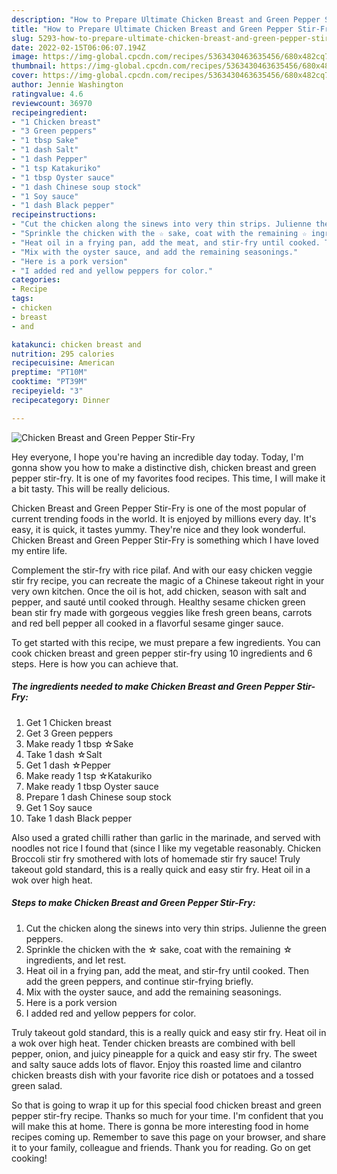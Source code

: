 ```yaml
---
description: "How to Prepare Ultimate Chicken Breast and Green Pepper Stir-Fry"
title: "How to Prepare Ultimate Chicken Breast and Green Pepper Stir-Fry"
slug: 5293-how-to-prepare-ultimate-chicken-breast-and-green-pepper-stir-fry
date: 2022-02-15T06:06:07.194Z
image: https://img-global.cpcdn.com/recipes/5363430463635456/680x482cq70/chicken-breast-and-green-pepper-stir-fry-recipe-main-photo.jpg
thumbnail: https://img-global.cpcdn.com/recipes/5363430463635456/680x482cq70/chicken-breast-and-green-pepper-stir-fry-recipe-main-photo.jpg
cover: https://img-global.cpcdn.com/recipes/5363430463635456/680x482cq70/chicken-breast-and-green-pepper-stir-fry-recipe-main-photo.jpg
author: Jennie Washington
ratingvalue: 4.6
reviewcount: 36970
recipeingredient:
- "1 Chicken breast"
- "3 Green peppers"
- "1 tbsp Sake"
- "1 dash Salt"
- "1 dash Pepper"
- "1 tsp Katakuriko"
- "1 tbsp Oyster sauce"
- "1 dash Chinese soup stock"
- "1 Soy sauce"
- "1 dash Black pepper"
recipeinstructions:
- "Cut the chicken along the sinews into very thin strips. Julienne the green peppers."
- "Sprinkle the chicken with the ☆ sake, coat with the remaining ☆ ingredients, and let rest."
- "Heat oil in a frying pan, add the meat, and stir-fry until cooked. Then add the green peppers, and continue stir-frying briefly."
- "Mix with the oyster sauce, and add the remaining seasonings."
- "Here is a pork version"
- "I added red and yellow peppers for color."
categories:
- Recipe
tags:
- chicken
- breast
- and

katakunci: chicken breast and 
nutrition: 295 calories
recipecuisine: American
preptime: "PT10M"
cooktime: "PT39M"
recipeyield: "3"
recipecategory: Dinner

---
```



![Chicken Breast and Green Pepper Stir-Fry](https://img-global.cpcdn.com/recipes/5363430463635456/680x482cq70/chicken-breast-and-green-pepper-stir-fry-recipe-main-photo.jpg)

Hey everyone, I hope you're having an incredible day today. Today, I'm gonna show you how to make a distinctive dish, chicken breast and green pepper stir-fry. It is one of my favorites food recipes. This time, I will make it a bit tasty. This will be really delicious.

Chicken Breast and Green Pepper Stir-Fry is one of the most popular of current trending foods in the world. It is enjoyed by millions every day. It's easy, it is quick, it tastes yummy. They're nice and they look wonderful. Chicken Breast and Green Pepper Stir-Fry is something which I have loved my entire life.

Complement the stir-fry with rice pilaf. And with our easy chicken veggie stir fry recipe, you can recreate the magic of a Chinese takeout right in your very own kitchen. Once the oil is hot, add chicken, season with salt and pepper, and sauté until cooked through. Healthy sesame chicken green bean stir fry made with gorgeous veggies like fresh green beans, carrots and red bell pepper all cooked in a flavorful sesame ginger sauce.


To get started with this recipe, we must prepare a few ingredients. You can cook chicken breast and green pepper stir-fry using 10 ingredients and 6 steps. Here is how you can achieve that.

<!--inarticleads1-->

##### The ingredients needed to make Chicken Breast and Green Pepper Stir-Fry:

1. Get 1 Chicken breast
1. Get 3 Green peppers
1. Make ready 1 tbsp ☆Sake
1. Take 1 dash ☆Salt
1. Get 1 dash ☆Pepper
1. Make ready 1 tsp ☆Katakuriko
1. Make ready 1 tbsp Oyster sauce
1. Prepare 1 dash Chinese soup stock
1. Get 1 Soy sauce
1. Take 1 dash Black pepper


Also used a grated chilli rather than garlic in the marinade, and served with noodles not rice I found that (since I like my vegetable reasonably. Chicken Broccoli stir fry smothered with lots of homemade stir fry sauce! Truly takeout gold standard, this is a really quick and easy stir fry. Heat oil in a wok over high heat. 

<!--inarticleads2-->

##### Steps to make Chicken Breast and Green Pepper Stir-Fry:

1. Cut the chicken along the sinews into very thin strips. Julienne the green peppers.
1. Sprinkle the chicken with the ☆ sake, coat with the remaining ☆ ingredients, and let rest.
1. Heat oil in a frying pan, add the meat, and stir-fry until cooked. Then add the green peppers, and continue stir-frying briefly.
1. Mix with the oyster sauce, and add the remaining seasonings.
1. Here is a pork version
1. I added red and yellow peppers for color.


Truly takeout gold standard, this is a really quick and easy stir fry. Heat oil in a wok over high heat. Tender chicken breasts are combined with bell pepper, onion, and juicy pineapple for a quick and easy stir fry. The sweet and salty sauce adds lots of flavor. Enjoy this roasted lime and cilantro chicken breasts dish with your favorite rice dish or potatoes and a tossed green salad. 

So that is going to wrap it up for this special food chicken breast and green pepper stir-fry recipe. Thanks so much for your time. I'm confident that you will make this at home. There is gonna be more interesting food in home recipes coming up. Remember to save this page on your browser, and share it to your family, colleague and friends. Thank you for reading. Go on get cooking!
